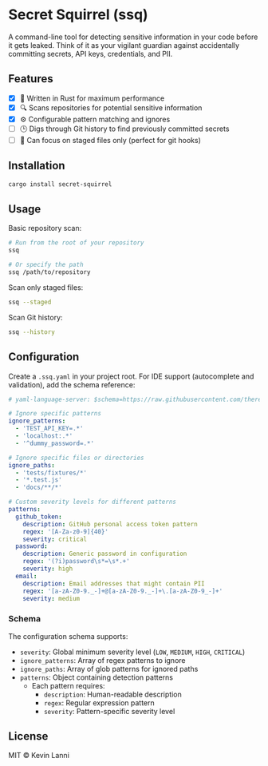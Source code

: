 # Secret Squirrel (ssq)

A command-line tool for detecting sensitive information in your code before it gets leaked. Think of it as your vigilant guardian against accidentally committing secrets, API keys, credentials, and PII.

## Features

- [x] 🚀 Written in Rust for maximum performance
- [x] 🔍 Scans repositories for potential sensitive information
- [x] ⚙️ Configurable pattern matching and ignores
- [ ] 🕒 Digs through Git history to find previously committed secrets
- [ ] 🎯 Can focus on staged files only (perfect for git hooks)

## Installation

```bash
cargo install secret-squirrel
```

## Usage

Basic repository scan:
```bash
# Run from the root of your repository
ssq

# Or specify the path
ssq /path/to/repository
```

Scan only staged files:
```bash
ssq --staged
```

Scan Git history:
```bash
ssq --history
```

## Configuration

Create a `.ssq.yaml` in your project root. For IDE support (autocomplete and validation), add the schema reference:

```yaml
# yaml-language-server: $schema=https://raw.githubusercontent.com/therealklanni/secret-squirrel/main/schema/ssq.schema.json

# Ignore specific patterns
ignore_patterns:
  - 'TEST_API_KEY=.*'
  - 'localhost:.*'
  - '^dummy_password=.*'

# Ignore specific files or directories
ignore_paths:
  - 'tests/fixtures/*'
  - '*.test.js'
  - 'docs/**/*'

# Custom severity levels for different patterns
patterns:
  github_token:
    description: GitHub personal access token pattern
    regex: '[A-Za-z0-9]{40}'
    severity: critical
  password:
    description: Generic password in configuration
    regex: '(?i)password\s*=\s*.+'
    severity: high
  email:
    description: Email addresses that might contain PII
    regex: '[a-zA-Z0-9._-]+@[a-zA-Z0-9._-]+\.[a-zA-Z0-9_-]+'
    severity: medium
```

### Schema

The configuration schema supports:

- `severity`: Global minimum severity level (`LOW`, `MEDIUM`, `HIGH`, `CRITICAL`)
- `ignore_patterns`: Array of regex patterns to ignore
- `ignore_paths`: Array of glob patterns for ignored paths
- `patterns`: Object containing detection patterns
  - Each pattern requires:
    - `description`: Human-readable description
    - `regex`: Regular expression pattern
    - `severity`: Pattern-specific severity level

## License

MIT © Kevin Lanni
